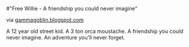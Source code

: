 #"Free Willie - A friendship you could never imagine"


 <div class="posterous_bookmarklet_entry">
 <div class='p_embed p_image_embed'>
<img alt="" src="http://1.bp.blogspot.com/_XCJ62cJhAPU/S36TvTRklKI/AAAAAAAAG88/S3OD8kqfkdU/s1600/freewillie.jpg" />
</div>


<div class="posterous_quote_citation">via <a href="http://gammagoblin.blogspot.com/2010/02/free-willie.html">gammagoblin.blogspot.com</a></div>
 <p>A 12 year old street kid. A 3 ton orca moustache. A friendship you could never imagine. An adventure you'll never forget.</p></div>
 